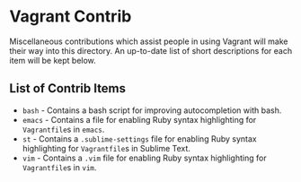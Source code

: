 # Vagrant Contrib

Miscellaneous contributions which assist people in using Vagrant will
make their way into this directory. An up-to-date list of short descriptions
for each item will be kept below.

## List of Contrib Items

* `bash` - Contains a bash script for improving autocompletion with bash.
* `emacs` - Contains a file for enabling Ruby syntax highlighting for `Vagrantfile`s in `emacs`.
* `st` - Contains a `.sublime-settings` file for enabling Ruby syntax highlighting
  for `Vagrantfile`s in Sublime Text.
* `vim` - Contains a `.vim` file for enabling Ruby syntax highlighting
  for `Vagrantfile`s in `vim`.